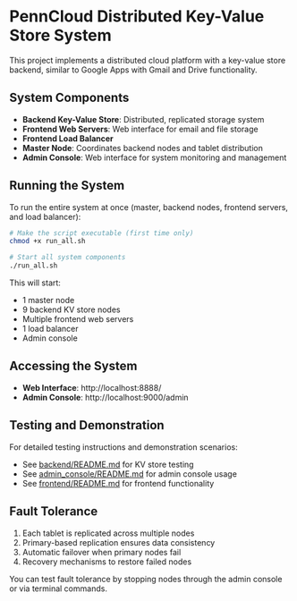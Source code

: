 # PennCloud Distributed Key-Value Store System

This project implements a distributed cloud platform with a key-value store backend, similar to Google Apps with Gmail and Drive functionality.

## System Components

- **Backend Key-Value Store**: Distributed, replicated storage system
- **Frontend Web Servers**: Web interface for email and file storage
- **Frontend Load Balancer**
- **Master Node**: Coordinates backend nodes and tablet distribution
- **Admin Console**: Web interface for system monitoring and management

## Running the System

To run the entire system at once (master, backend nodes, frontend servers, and load balancer):

```bash
# Make the script executable (first time only)
chmod +x run_all.sh

# Start all system components
./run_all.sh
```

This will start:
- 1 master node
- 9 backend KV store nodes
- Multiple frontend web servers
- 1 load balancer
- Admin console

## Accessing the System

- **Web Interface**: http://localhost:8888/
- **Admin Console**: http://localhost:9000/admin

## Testing and Demonstration

For detailed testing instructions and demonstration scenarios:
- See [backend/README.md](backend/README.md) for KV store testing
- See [admin_console/README.md](admin_console/README.md) for admin console usage
- See [frontend/README.md](frontend/README.md) for frontend functionality

## Fault Tolerance

1. Each tablet is replicated across multiple nodes
2. Primary-based replication ensures data consistency
3. Automatic failover when primary nodes fail
4. Recovery mechanisms to restore failed nodes

You can test fault tolerance by stopping nodes through the admin console or via terminal commands.
